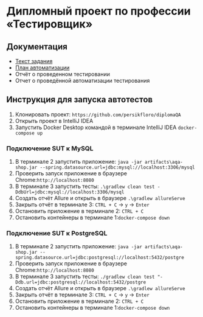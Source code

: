 # Дипломный проект по профессии «Тестировщик»
## Документация
* [Текст задания](https://github.com/netology-code/qa-diploma/blob/master/README.md)
* [План автоматизации](Plan.md)
* Отчёт о проведенном тестировании
* Отчет о проведённой автоматизации тестирования
## Инструкция для запуска автотестов
1. Клонировать проект: `https://github.com/persikfloro/diplomaQA`
2. Открыть проект в IntelliJ IDEA
3. Запустить Docker Desktop командой в терминале IntelliJ IDEA `docker-compose up`
### Подключение SUT к MySQL
1. В терминале 2 запустить приложение: ` java -jar artifacts\aqa-shop.jar --spring.datasource.url=jdbc:mysql://localhost:3306/mysql `
2. Проверить запуск приложение в браузере Chrome:`http://localhost:8080`
3. В терминале 3 запустить тесты: `.\gradlew clean test -DdbUrl=jdbc:mysql://localhost:3306/mysql`
4. Создать отчёт Allure и открыть в браузере `.\gradlew allureServe`
5. Закрыть отчёт в терминале 3: `CTRL + C` -> `y` -> `Enter`
6. Остановить приложение в терминале 2: `CTRL + C`
7. Остановить контейнеры в терминале 1:`docker-compose down`

### Подключение SUT к PostgreSQL
1. В терминале 2 запустить приложение: `java -jar artifacts\aqa-shop.jar --spring.datasource.url=jdbc:postgresql://localhost:5432/postgre`
2. Проверить запуск приложение в браузере Chrome:`http://localhost:8080`
3. В терминале 3 запустить тесты: `./gradlew clean test "-Ddb.url=jdbc:postgresql://localhost:5432/postgre`
4. Создать отчёт Allure и открыть в браузере `.\gradlew allureServe`
5. Закрыть отчёт в терминале 3: `CTRL + C` -> `y` -> `Enter`
6. Остановить приложение в терминале 2: `CTRL + C`
7. Остановить контейнеры в терминале 1:`docker-compose down`